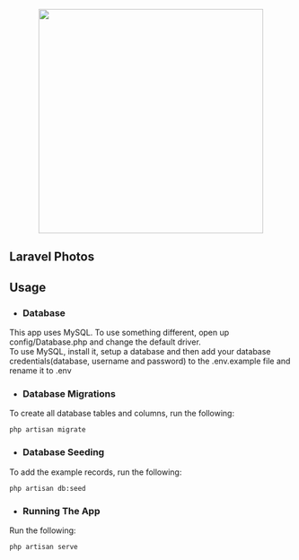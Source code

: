 <p align="center"><a href="https://laravel.com" target="_blank"><img src="https://raw.githubusercontent.com/laravel/art/master/logo-lockup/5%20SVG/2%20CMYK/1%20Full%20Color/laravel-logolockup-cmyk-red.svg" width="400"></a></p>

## Laravel Photos

## Usage

- ### Database
This app uses MySQL. To use something different, open up config/Database.php and change the default driver. <br>
To use MySQL, install it, setup a database and then add your database credentials(database, username and password) to the .env.example file and rename it to .env

- ### Database Migrations
To create all database tables and columns, run the following:
```
php artisan migrate
```

- ### Database Seeding
To add the example records, run the following:
```
php artisan db:seed
```
- ### Running The App
Run the following:
```
php artisan serve
```

